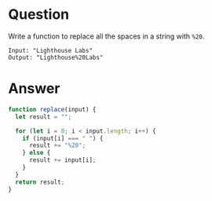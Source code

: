 # Question

Write a function to replace all the spaces in a string with `%20`.

```
Input: "Lighthouse Labs"
Output: "Lighthouse%20Labs"
```

# Answer

```javascript
function replace(input) {
  let result = "";

  for (let i = 0; i < input.length; i++) {
    if (input[i] === " ") {
      result += "%20";
    } else {
      result += input[i];
    }
  }
  return result;
}
```
